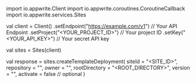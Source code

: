 import io.appwrite.Client
import io.appwrite.coroutines.CoroutineCallback
import io.appwrite.services.Sites

val client = Client()
    .setEndpoint("https://example.com/v1") // Your API Endpoint
    .setProject("<YOUR_PROJECT_ID>") // Your project ID
    .setKey("<YOUR_API_KEY>") // Your secret API key

val sites = Sites(client)

val response = sites.createTemplateDeployment(
    siteId = "<SITE_ID>",
    repository = "<REPOSITORY>",
    owner = "<OWNER>",
    rootDirectory = "<ROOT_DIRECTORY>",
    version = "<VERSION>",
    activate = false // optional
)
